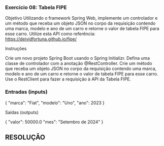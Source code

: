 ### Exercício 08: Tabela FIPE

Objetivo
Utilizando o framework Spring Web, implemente um controlador e um método que receba um objeto JSON no corpo da requisição contendo uma marca, modelo e ano de um carro e retorne o valor de tabela FIPE para esse carro. Utilize esta API como referência: https://deividfortuna.github.io/fipe/

Instruções

Crie um novo projeto Spring Boot usando o Spring Initializr.
Defina uma classe de controlador com a anotação @RestController.
Crie um método que receba um objeto JSON no corpo da requisição contendo uma marca, modelo e ano de um carro e retorne o valor de tabela FIPE para esse carro.
Use o RestClient para fazer a requisição à API da Tabela FIPE.


### Entradas (inputs)

{
  "marca": "Fiat",
  "modelo": "Uno",
  "ano": 2023
}



Saídas (outputs)

{
  "valor": 50000.0
  "mes": "Setembro de 2024"
}


## RESOLUÇÃO ##


    
